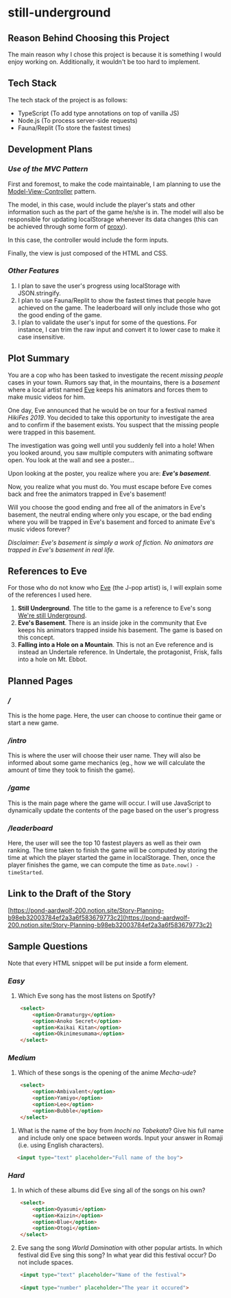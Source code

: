 # **still-underground**

## **Reason Behind Choosing this Project**

The main reason why I chose this project is because it is something I would enjoy working on. Additionally, it wouldn't be too hard to implement.

## **Tech Stack**

The tech stack of the project is as follows:
- TypeScript (To add type annotations on top of vanilla JS)
- Node.js (To process server-side requests)
- Fauna/Replit (To store the fastest times)
  
## **Development Plans**

### ***Use of the MVC Pattern***

First and foremost, to make the code maintainable, I am planning to use the [Model-View-Controller](https://en.wikipedia.org/wiki/Model%E2%80%93view%E2%80%93controller) pattern.

The model, in this case, would include the player's stats and other information such as the part of the game he/she is in. The model will also be responsible for updating localStorage whenever its data changes (this can be achieved through some form of [proxy](https://developer.mozilla.org/en-US/docs/Web/JavaScript/Reference/Global_Objects/Proxy)).

In this case, the controller would include the form inputs.

Finally, the view is just composed of the HTML and CSS.

### ***Other Features***
1. I plan to save the user's progress using localStorage with JSON.stringify.
2. I plan to use Fauna/Replit to show the fastest times that people have achieved on the game. The leaderboard will only include those who got the good ending of the game.
3. I plan to validate the user's input for some of the questions. For instance, I can trim the raw input and convert it to lower case to make it case insensitive.

## **Plot Summary**

You are a cop who has been tasked to investigate the recent *missing people* cases in your town. Rumors say that, in the mountains, there is a *basement* where a local artist named [Eve](https://en.wikipedia.org/wiki/Eve_(Japanese_singer)) keeps his animators and forces them to make music videos for him.

One day, Eve announced that he would be on tour for a festival named *HikiFes 2019*. You decided to take this opportunity to investigate the area and to confirm if the basement exists. You suspect that the missing people were trapped in this basement.

The investigation was going well until you suddenly fell into a hole! When you looked around, you saw multiple computers with animating software open. You look at the wall and see a poster...

Upon looking at the poster, you realize where you are: ***Eve's basement***.

Now, you realize what you must do. You must escape before Eve comes back and free the animators trapped in Eve's basement!

Will you choose the good ending and free all of the animators in Eve's basement, the neutral ending where only you escape, or the bad ending where you will be trapped in Eve's basement and forced to animate Eve's music videos forever?

*Disclaimer: Eve's basement is simply a work of fiction. No animators are trapped in Eve's basement in real life.*
## **References to Eve**

For those who do not know who [Eve](https://en.wikipedia.org/wiki/Eve_(Japanese_singer)) (the J-pop artist) is, I will explain some of the references I used here.

1. **Still Underground**. The title to the game is a reference to Eve's song [We're still Underground](https://www.youtube.com/watch?v=nBteO-bU78Y).
2. **Eve's Basement**. There is an inside joke in the community that Eve keeps his animators trapped inside his basement. The game is based on this concept.
3. **Falling into a Hole on a Mountain**. This is not an Eve reference and is instead an Undertale reference. In Undertale, the protagonist, Frisk, falls into a hole on Mt. Ebbot.

## **Planned Pages**

### ***/***

This is the home page. Here, the user can choose to continue their game or start a new game.

### ***/intro***

This is where the user will choose their user name. They will also be informed about some game mechanics (eg., how we will calculate the amount of time they took to finish the game).

### ***/game***

This is the main page where the game will occur. I will use JavaScript to dynamically update the contents of the page based on the user's progress

### ***/leaderboard***

Here, the user will see the top 10 fastest players as well as their own ranking. The time taken to finish the game will be computed by storing the time at which the player started the game in localStorage. Then, once the player finishes the game, we can compute the time as `Date.now() - timeStarted`.

## **Link to the Draft of the Story**

[https://pond-aardwolf-200.notion.site/Story-Planning-b98eb32003784ef2a3a6f583679773c2](https://pond-aardwolf-200.notion.site/Story-Planning-b98eb32003784ef2a3a6f583679773c2)

## **Sample Questions**

Note that every HTML snippet will be put inside a form element.

### ***Easy***

1. Which Eve song has the most listens on Spotify?

```HTML
    <select>
        <option>Dramaturgy</option>
        <option>Anoko Secret</option>
        <option>Kaikai Kitan</option>
        <option>Okinimesumama</option>
    </select>
```

### ***Medium***

1. Which of these songs is the opening of the anime *Mecha-ude*?
```HTML
    <select>
        <option>Ambivalent</option>
        <option>Yamiyo</option>
        <option>Leo</option>
        <option>Bubble</option>
    </select>
```
1. What is the name of the boy from *Inochi no Tabekata*? Give his full name and include only one space between words. Input your answer in Romaji (i.e. using English characters).
```HTML
   <input type="text" placeholder="Full name of the boy">
```
### ***Hard***

1. In which of these albums did Eve sing all of the songs on his own?
    
```HTML
    <select>
        <option>Oyasumi</option>
        <option>Kaizin</option>
        <option>Blue</option>
        <option>Otogi</option>
    </select>
```
2. Eve sang the song *World Domination* with other popular artists. In which festival did Eve sing this song? In what year did this festival occur? Do not include spaces.

```HTML
    <input type="text" placeholder="Name of the festival">
    
    <input type="number" placeholder="The year it occured">
```